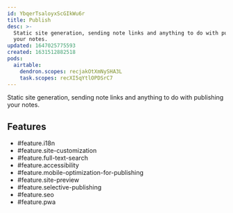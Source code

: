 ```yaml
---
id: YbqerTsaloyxScGIkWu6r
title: Publish
desc: >-
  Static site generation, sending note links and anything to do with publishing
  your notes.
updated: 1647025775593
created: 1631512882518
pods:
  airtable:
    dendron.scopes: recjakOtXmNySHA3L
    task.scopes: recXI5qYtlOPDSrC7
---
```


Static site generation, sending note links and anything to do with publishing your notes.

## Features

- #feature.i18n
- #feature.site-customization
- #feature.full-text-search
- #feature.accessibility
- #feature.mobile-optimization-for-publishing
- #feature.site-preview
- #feature.selective-publishing
- #feature.seo
- #feature.pwa
  
